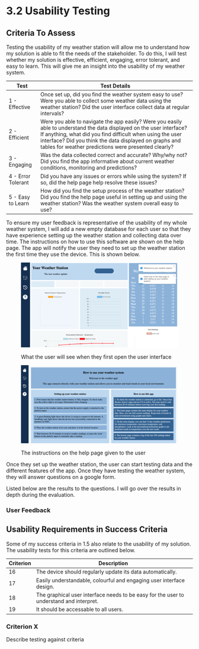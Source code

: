 # 3.2 Usability Testing

## Criteria To Assess

Testing the usability of my weather station will allow me to understand how my solution is able to fit the needs of the stakeholder. To do this, I will test whether my solution is effective, efficient, engaging, error tolerant, and easy to learn. This will give me an insight into the usability of my weather system.

| Test               | Test Details                                                                                                                                                                                                                                                                                         |
| ------------------ | ---------------------------------------------------------------------------------------------------------------------------------------------------------------------------------------------------------------------------------------------------------------------------------------------------- |
| 1 - Effective      | Once set up, did you find the weather system easy to use? Were you able to collect some weather data using the weather station? Did the user interface collect data at regular intervals?                                                                                                            |
| 2 - Efficient      | Were you able to navigate the app easily? Were you easily able to understand the data displayed on the user interface? If anything, what did you find difficult when using the user interface? Did you think the data displayed on graphs and tables for weather predictions were presented clearly? |
| 3 - Engaging       | Was the data collected correct and accurate? Why/why not? Did you find the app informative about current weather conditions, monitoring and predictions?                                                                                                                                             |
| 4 - Error Tolerant | Did you have any issues or errors while using the system? If so, did the help page help resolve these issues?                                                                                                                                                                                        |
| 5 - Easy to Learn  | How did you find the setup process of the weather station? Did you find the help page useful in setting up and using the weather station? Was the weather system overall easy to use?                                                                                                                |

To ensure my user feedback is representative of the usability of my whole weather system, I will add a new empty database for each user so that they have experience setting up the weather station and collecting data over time. The instructions on how to use this software are shown on the help page. The app will notify the user they need to set up the weather station the first time they use the device. This is shown below.&#x20;

<figure><img src="../.gitbook/assets/Screenshot 2023-09-19 at 14.40.02.png" alt="" width="563"><figcaption><p>What the user will see when they first open the user interface</p></figcaption></figure>

<figure><img src="../.gitbook/assets/Screenshot 2023-09-19 at 14.41.33.png" alt="" width="563"><figcaption><p>The instructions on the help page given to the user</p></figcaption></figure>

Once they set up the weather station, the user can start testing data and the different features of the app. Once they have testing the weather system, they will answer questions on a google form.

Listed below are the results to the questions. I will go over the results in depth during the evaluation.

### User Feedback

## Usability Requirements in Success Criteria

Some of my success criteria in 1.5 also relate to the usability of my solution. The usability tests for this criteria are outlined below.

| Criterion | Description                                                                             |
| --------- | --------------------------------------------------------------------------------------- |
| 16        | The device should regularly update its data automatically.                              |
| 17        | Easily understandable, colourful and engaging user interface design.                    |
| 18        | The graphical user interface needs to be easy for the user to understand and interpret. |
| 19        | It should be accessable to all users.                                                   |

### Criterion X

Describe testing against criteria
